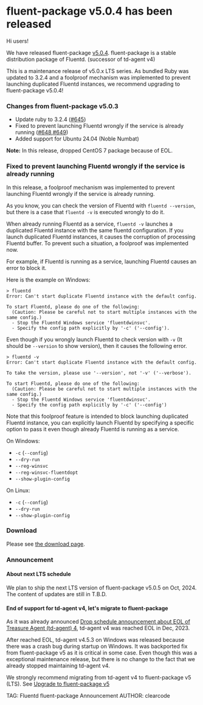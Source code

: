 # fluent-package v5.0.4 has been released

Hi users!

We have released fluent-package [v5.0.4](https://github.com/fluent/fluent-package-builder/releases/tag/v5.0.4).
fluent-package is a stable distribution package of Fluentd. (successor of td-agent v4)

This is a maintenance release of v5.0.x LTS series.
As bundled Ruby was updated to 3.2.4 and a foolproof mechanism was implemented to prevent launching duplicated Fluentd instances, we recommend upgrading to fluent-package v5.0.4!

### Changes from fluent-package v5.0.3

* Update ruby to 3.2.4 ([#645](https://github.com/fluent/fluent-package-builder/pull/645))
* Fixed to prevent launching Fluentd wrongly if the service is already running ([#648](https://github.com/fluent/fluent-package-builder/pull/648),[#649](https://github.com/fluent/fluent-package-builder/pull/649))
* Added support for Ubuntu 24.04 (Noble Numbat)

<div markdown="span" class="alert alert-info" role="alert">
<i class="fa fa-info-circle"></i>
<b>Note:</b> In this release, dropped CentOS 7 package because of EOL.
</div>

### Fixed to prevent launching Fluentd wrongly if the service is already running

In this release, a foolproof mechanism was implemented to prevent launching Fluentd wrongly if the service is already running.

As you know, you can check the version of Fluentd with `fluentd --version`, but there is a case that `fluentd -v` is executed wrongly to 
do it.

When already running Fluentd as a service, `fluentd -v` launches a duplicated Fluentd instance with the same fluentd configuration.
If you launch duplicated Fluentd instances, it causes the corruption of processing Fluentd buffer.
To prevent such a situation, a foolproof was implemented now.

For example, if Fluentd is running as a service, launching Fluentd causes an error to block it.

Here is the example on Windows:

```
> fluentd
Error: Can't start duplicate Fluentd instance with the default config.

To start Fluentd, please do one of the following:
  (Caution: Please be careful not to start multiple instances with the same config.)
  - Stop the Fluentd Windows service 'fluentdwinsvc'.
  - Specify the config path explicitly by '-c' ('--config').
```

Even though if you wrongly launch Fluentd to check version with `-v` (It should be `--version` to show version), then it causes the following error.

```
> fluentd -v
Error: Can't start duplicate Fluentd instance with the default config.

To take the version, please use '--version', not '-v' ('--verbose').

To start Fluentd, please do one of the following:
  (Caution: Please be careful not to start multiple instances with the same config.)
  - Stop the Fluentd Windows service 'fluentdwinsvc'.
  - Specify the config path explicitly by '-c' ('--config')
```

Note that this foolproof feature is intended to block launching duplicated Fluentd instance, you can explicitly launch Fluentd by specifying a specific option to pass it
even though already Fluentd is running as a service.

On Windows:

* `-c` (`--config`)
* `--dry-run`
* `--reg-winsvc`
* `--reg-winsvc-fluentdopt`
* `--show-plugin-config`

On Linux:

* `-c` (`--config`)
* `--dry-run`
* `--show-plugin-config`

### Download

Please see [the download page](/download/fluent_package).

### Announcement

#### About next LTS schedule

We plan to ship the next LTS version of fluent-package v5.0.5 on Oct, 2024.
The content of updates are still in T.B.D.

#### End of support for td-agent v4, let's migrate to fluent-package

As it was already announced [Drop schedule announcement about EOL of Treasure Agent (td-agent) 4](schedule-for-td-agent-4-eol), td-agent v4 was reached EOL in Dec, 2023.

After reached EOL, td-agent v4.5.3 on Windows was released because there was a crash bug during startup on Windows. It was backported fix from fluent-package v5 as
it is critical in some case. Even though this was a exceptional maintenance release, but there is no change to the fact that we already stopped maintaining td-agent v4.

We strongly recommend migrating from td-agent v4 to fluent-package v5 (LTS).
See [Upgrade to fluent-package v5](upgrade-td-agent-v4-to-v5)

TAG: Fluentd fluent-package Announcement
AUTHOR: clearcode
